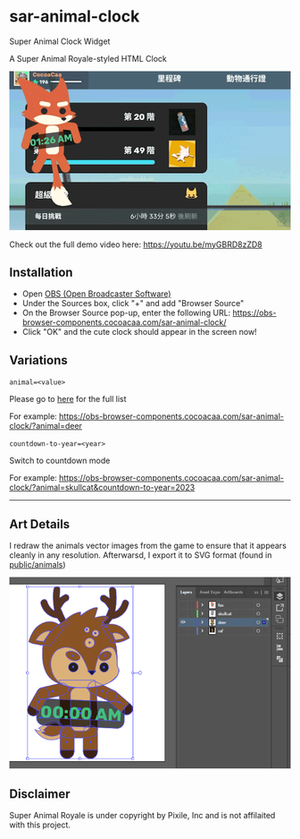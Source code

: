 # sar-animal-clock

Super Animal Clock Widget

A Super Animal Royale-styled HTML Clock

![Demo video](docs/sar-animal-clock-demo.gif)

Check out the full demo video here: https://youtu.be/myGBRD8zZD8

## Installation

- Open [OBS (Open Broadcaster Software)](https://obsproject.com/)
- Under the Sources box, click "+" and add "Browser Source"
- On the Browser Source pop-up, enter the following URL:
  https://obs-browser-components.cocoacaa.com/sar-animal-clock/
- Click "OK" and the cute clock should appear in the screen now!

## Variations

`animal=<value>`

Please go to [here](https://obs-browser-components.cocoacaa.com/sar-animal-clock/?animal) for the full list

For example: https://obs-browser-components.cocoacaa.com/sar-animal-clock/?animal=deer


`countdown-to-year=<year>`

Switch to countdown mode

For example: https://obs-browser-components.cocoacaa.com/sar-animal-clock/?animal=skullcat&countdown-to-year=2023

- - -

## Art Details

I redraw the animals vector images from the game to ensure that it appears cleanly in any resolution. Afterwarsd, I export it to SVG format (found in [public/animals](public/animals))

![Redraw animal in vector](docs/vector-animal-in-adobe-ai.png)

## Disclaimer

Super Animal Royale is under copyright by Pixile, Inc and is not affilaited with this project.

